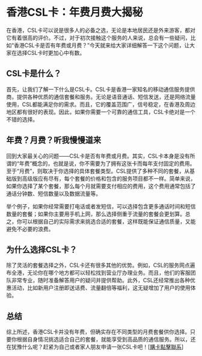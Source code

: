 # 香港CSL卡：年费月费大揭秘

在香港，CSL卡可以说是很多人的必备之选，无论是本地居民还是外来游客，都对它有着很高的评价。不过，对于初次接触这个服务的人来说，总会有一些疑问，比如“香港CSL卡是否有年费或月费？”今天就来给大家详细解答一下这个问题，让大家在选择CSL卡时更加心中有数。

## CSL卡是什么？

首先，让我们了解一下什么是CSL卡。CSL卡是香港一家知名的移动通信服务提供商，提供各种优质的通信套餐和服务。无论是语音通话、短信发送，还是网络流量使用，CSL都能满足你的需求。而且，它的覆盖范围广，信号稳定，在香港及周边地区都有很好的表现。因此，如果你需要一个可靠的通信工具，CSL卡绝对是一个不错的选择。

## 年费？月费？听我慢慢道来

回到大家最关心的问题——CSL卡是否有年费或月费。其实，CSL卡本身是没有所谓的“年费”概念的，也就是说，你不需要为了拥有这张卡而每年支付固定的费用。至于“月费”，则取决于你选择的具体套餐类型。CSL提供了多种不同的套餐，从基础版到高级版应有尽有，每个套餐的价格和包含的服务项目都不一样。简单来说，如果你选择了某个套餐，那么每个月就需要支付相应的费用，这个费用通常包括了通话分钟数、短信数量以及数据流量等。

举个例子，如果你经常需要打电话或者发短信，可以选择包含更多通话时间和短信数量的套餐；如果你主要用手机上网，那么选择侧重于流量的套餐会更划算。总之，你可以根据自己的实际需求来挑选合适的套餐，这样既能保证通信质量，又能避免不必要的浪费。

## 为什么选择CSL卡？

除了灵活的套餐选择之外，CSL卡还有很多其他的优势。例如，CSL的服务网点遍布全港，无论你在哪个地方都可以轻松找到营业厅办理业务。而且，他们的客服团队非常专业，随时准备解答用户的疑问并提供帮助。此外，CSL还经常推出各种优惠活动，比如新用户注册即送话费、流量翻倍等福利，这无疑增加了用户的使用体验。

## 总结

综上所述，香港CSL卡并没有年费，但确实存在不同类型的月费套餐供你选择。只要你根据自身情况挑选适合自己的套餐，就能享受到高品质的通信服务。所以，还在犹豫什么呢？赶紧为自己或者家人朋友申请一张CSL卡吧！[[購卡點擊聯系](https://t.me/s/SXDXQF)]